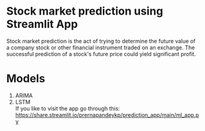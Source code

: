 # Stock market prediction using Streamlit App
Stock market prediction is the act of trying to determine the future value of a company stock or other financial instrument traded on an exchange. The successful prediction of a stock's future price could yield significant profit.
# Models
1)  ARIMA
2)  LSTM <br/>
If you like to visit the app go through this: https://share.streamlit.io/prernapandeykp/prediction_app/main/ml_app.py
